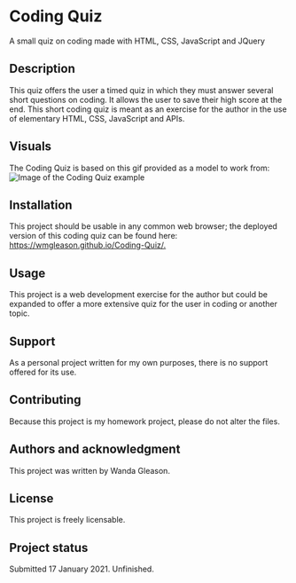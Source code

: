 <h1>Coding Quiz</h1>
A small quiz on coding made with HTML, CSS, JavaScript and JQuery

<h2>Description</h2>

This quiz offers the user a timed quiz in which they must answer several short questions on coding. It allows the user to save their high score at the end. 
This short coding quiz is meant as an exercise for the author in the use of elementary HTML, CSS, JavaScript and APIs.

<h2>Visuals</h2>

The Coding Quiz is based on this gif provided as a model to work from:
![Image of the Coding Quiz example](https://wmgleason.github.io/Coding-Quiz/Assets/04-web-apis-homework-demo.gif)

<h2>Installation</h2>

This project should be usable in any common web browser; the deployed version of this coding quiz can be found here: <https://wmgleason.github.io/Coding-Quiz/.>

<h2>Usage</h2>
This project is a web development exercise for the author but could be expanded to offer a more extensive quiz for the user in coding or another topic. 

<h2>Support</h2>

As a personal project written for my own purposes, there is no support offered for its use.

<h2>Contributing</h2>

Because this project is my homework project, please do not alter the files.

<h2>Authors and acknowledgment</h2>

This project was written by Wanda Gleason.

<h2>License</h2>

This project is freely licensable.

<h2>Project status</h2>
Submitted 17 January 2021. Unfinished.
